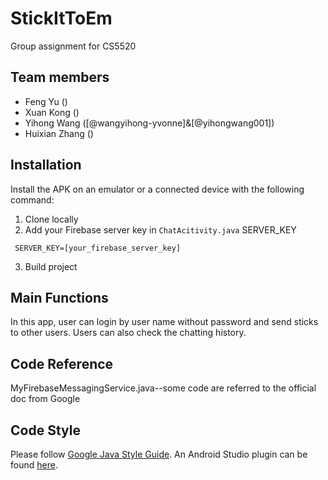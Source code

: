 # StickItToEm

Group assignment for CS5520

## Team members

- Feng Yu ()
- Xuan Kong  () 
- Yihong Wang ([@wangyihong-yvonne]&[@yihongwang001]) 
- Huixian Zhang () 

## Installation

Install the APK on an emulator or a connected device with the following command:
1. Clone locally
2. Add your Firebase server key in `ChatAcitivity.java` SERVER_KEY
 ```
  SERVER_KEY=[your_firebase_server_key]
  ```
3. Build project


## Main Functions

In this app, user can login by user name without password and send sticks to other users. Users can also check the chatting history.

## Code Reference

MyFirebaseMessagingService.java--some code are referred to the official doc from Google


## Code Style
Please follow [Google Java Style Guide](https://google.github.io/styleguide/javaguide.html). An Android Studio plugin can be found [here](https://github.com/google/google-java-format#intellij-android-studio-and-other-jetbrains-ides).
